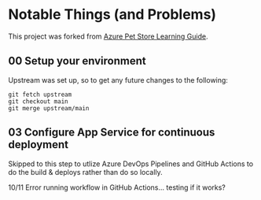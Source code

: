 
# Notable Things (and Problems)
This project was forked from [Azure Pet Store Learning Guide](https://github.com/chtrembl/azure-cloud/tree/main/petstore). 

## 00 Setup your environment
Upstream was set up, so to get any future changes to the following:
```
git fetch upstream
git checkout main
git merge upstream/main
```
## 03 Configure App Service for continuous deployment
Skipped to this step to utlize Azure DevOps Pipelines and GitHub Actions to do the build & deploys rather than do so locally. 

10/11 Error running workflow in GitHub Actions... testing if it works?